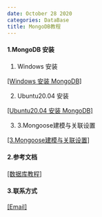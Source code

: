```yaml
---
date: October 28 2020
categories: DataBase
title: MongoDB教程
---
```


#### 1.MongoDB 安装

1. Windows 安装

[[Windows 安装 MongoDB]](https://web-oyster.github.io/2020/10/28/DataBase/MongoDB/Tags/Windows%E5%AE%89%E8%A3%85MongoDB/)

2. Ubuntu20.04 安装

[[Ubuntu20.04 安装 MongoDB]](https://web-oyster.github.io/2020/10/28/DataBase/MongoDB/Tags/Ubuntu20.04%E5%AE%89%E8%A3%85MongoDB/)

3. 3.Mongoose建模与关联设置

[[3.Mongoose建模与关联设置]](https://web-oyster.github.io/2020/10/28/DataBase/MongoDB/Tags/2.Mongoose%E5%BB%BA%E6%A8%A1%E4%B8%8E%E5%85%B3%E8%81%94%E8%AE%BE%E7%BD%AE/)

#### 2.参考文档

[[数据库教程]](https://web-oyster.github.io/2020/10/28/DataBase/Tutorial/%E6%95%B0%E6%8D%AE%E5%BA%93%E6%95%99%E7%A8%8B/)

#### 3.联系方式

[[Email]](yuanmin8888@outlook.com)
